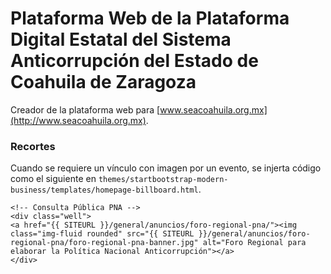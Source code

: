 
# Plataforma Web de la Plataforma Digital Estatal del Sistema Anticorrupción del Estado de Coahuila de Zaragoza

Creador de la plataforma web para [www.seacoahuila.org.mx](http://www.seacoahuila.org.mx).

### Recortes

Cuando se requiere un vínculo con imagen por un evento, se injerta código como el siguiente en `themes/startbootstrap-modern-business/templates/homepage-billboard.html`.

    <!-- Consulta Pública PNA -->
    <div class="well">
    <a href="{{ SITEURL }}/general/anuncios/foro-regional-pna/"><img class="img-fluid rounded" src="{{ SITEURL }}/general/anuncios/foro-regional-pna/foro-regional-pna-banner.jpg" alt="Foro Regional para elaborar la Política Nacional Anticorrupción"></a>
    </div>
